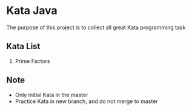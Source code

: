 # Kata Java

The purpose of this project is to collect all great Kata programming task

## Kata List

1. Prime Factors

## Note

* Only initial Kata in the master
* Practice Kata in new branch, and do not merge to master
